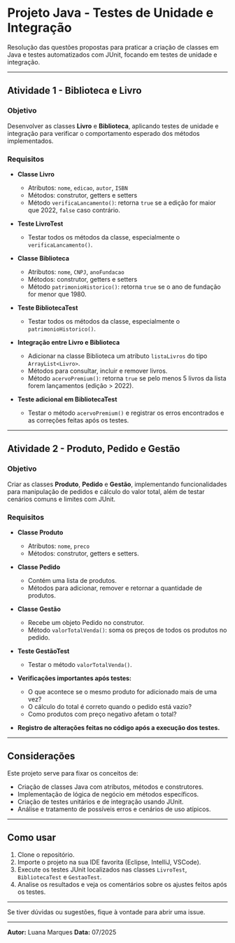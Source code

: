 # Projeto Java - Testes de Unidade e Integração

Resolução das questões propostas para praticar a criação de classes em Java e testes automatizados com JUnit, focando em testes de unidade e integração.

---

## Atividade 1 - Biblioteca e Livro

### Objetivo
Desenvolver as classes **Livro** e **Biblioteca**, aplicando testes de unidade e integração para verificar o comportamento esperado dos métodos implementados.

### Requisitos

- **Classe Livro**
  - Atributos: `nome`, `edicao`, `autor`, `ISBN`
  - Métodos: construtor, getters e setters
  - Método `verificaLancamento()`: retorna `true` se a edição for maior que 2022, `false` caso contrário.

- **Teste LivroTest**
  - Testar todos os métodos da classe, especialmente o `verificaLancamento()`.

- **Classe Biblioteca**
  - Atributos: `nome`, `CNPJ`, `anoFundacao`
  - Métodos: construtor, getters e setters
  - Método `patrimonioHistorico()`: retorna `true` se o ano de fundação for menor que 1980.

- **Teste BibliotecaTest**
  - Testar todos os métodos da classe, especialmente o `patrimonioHistorico()`.

- **Integração entre Livro e Biblioteca**
  - Adicionar na classe Biblioteca um atributo `listaLivros` do tipo `ArrayList<Livro>`.
  - Métodos para consultar, incluir e remover livros.
  - Método `acervoPremium()`: retorna `true` se pelo menos 5 livros da lista forem lançamentos (edição > 2022).

- **Teste adicional em BibliotecaTest**
  - Testar o método `acervoPremium()` e registrar os erros encontrados e as correções feitas após os testes.

---

## Atividade 2 - Produto, Pedido e Gestão

### Objetivo
Criar as classes **Produto**, **Pedido** e **Gestão**, implementando funcionalidades para manipulação de pedidos e cálculo do valor total, além de testar cenários comuns e limites com JUnit.

### Requisitos

- **Classe Produto**
  - Atributos: `nome`, `preco`
  - Métodos: construtor, getters e setters.

- **Classe Pedido**
  - Contém uma lista de produtos.
  - Métodos para adicionar, remover e retornar a quantidade de produtos.

- **Classe Gestão**
  - Recebe um objeto Pedido no construtor.
  - Método `valorTotalVenda()`: soma os preços de todos os produtos no pedido.

- **Teste GestãoTest**
  - Testar o método `valorTotalVenda()`.

- **Verificações importantes após testes:**
  - O que acontece se o mesmo produto for adicionado mais de uma vez?
  - O cálculo do total é correto quando o pedido está vazio?
  - Como produtos com preço negativo afetam o total?

- **Registro de alterações feitas no código após a execução dos testes.**

---

## Considerações

Este projeto serve para fixar os conceitos de:

- Criação de classes Java com atributos, métodos e construtores.
- Implementação de lógica de negócio em métodos específicos.
- Criação de testes unitários e de integração usando JUnit.
- Análise e tratamento de possíveis erros e cenários de uso atípicos.

---

## Como usar

1. Clone o repositório.
2. Importe o projeto na sua IDE favorita (Eclipse, IntelliJ, VSCode).
3. Execute os testes JUnit localizados nas classes `LivroTest`, `BibliotecaTest` e `GestaoTest`.
4. Analise os resultados e veja os comentários sobre os ajustes feitos após os testes.

---

Se tiver dúvidas ou sugestões, fique à vontade para abrir uma issue.

---

**Autor:** Luana Marques
**Data:** 07/2025

